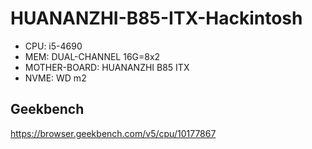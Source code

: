 # HUANANZHI-B85-ITX-Hackintosh 

- CPU: i5-4690
- MEM: DUAL-CHANNEL 16G=8x2
- MOTHER-BOARD: HUANANZHI B85 ITX
- NVME: WD m2


## Geekbench
https://browser.geekbench.com/v5/cpu/10177867
